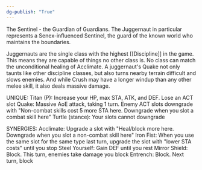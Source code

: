 ```yaml
---
dg-publish: "True"
---
```


The Sentinel - the Guardian of Guardians. The Juggernaut in particular represents a Senex-influenced Sentinel, the guard of the known world who maintains the boundaries.

Juggernauts are the single class with the highest [[Discipline]] in the game. This means they are capable of things no other class is. No class can match the unconditional healing of Acclimate. A juggernaut's Quake not only taunts like other discipline classes, but also turns nearby terrain difficult and slows enemies. And while Crush may have a longer windup than any other melee skill, it also deals massive damage.

UNIQUE:
Titan (P): Increase your HP, max STA, ATK, and DEF. Lose an ACT slot
Quake: Massive AoE attack, taking 1 turn. Enemy ACT slots downgrade with "Non-combat skills cost 5 more STA here. Downgrade when you slot a combat skill here"
Turtle (stance): Your slots cannot downgrade

SYNERGIES:
Acclimate: Upgrade a slot with "Heal/block more here. Downgrade when you slot a non-combat skill here"
Iron Fist: When you use the same slot for the same type last turn, upgrade the slot with "lower STA costs" until you stop
Steel Yourself: Gain DEF until you rest
Mirror Shield: Block. This turn, enemies take damage you block
Entrench: Block. Next turn, block